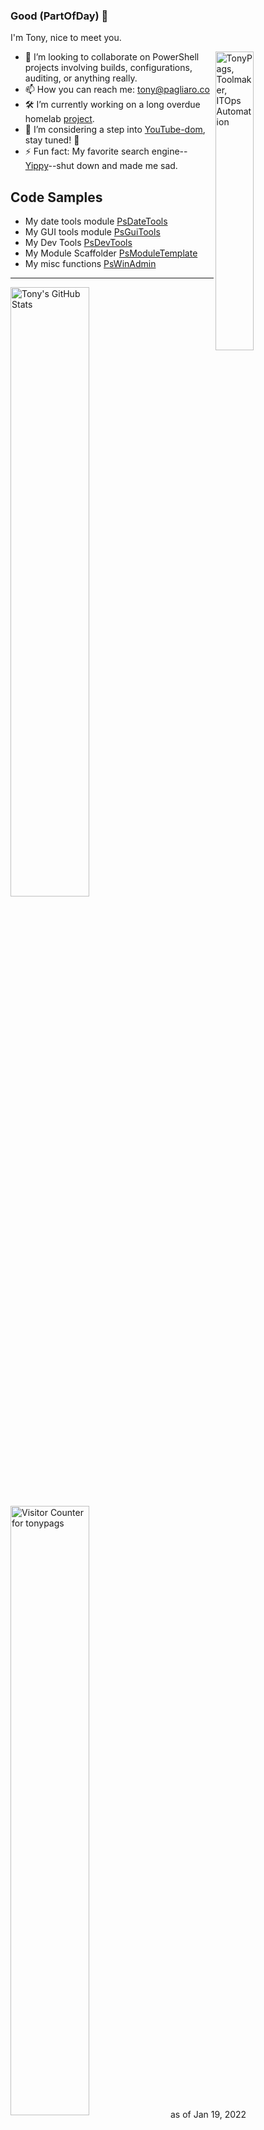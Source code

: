 ### Good $($PartOfDay) 👋
I'm Tony, nice to meet you. 

<img align="right" width="35%" alt="TonyPags, Toolmaker, ITOps Automation" src="https://pimp-my-readme.webapp.io/pimp-my-readme/wavy-banner?subtitle=Toolmaker%2C%20ITOps%20Automation&title=TonyPags" href="https://github.com/tonypags/tonypags/" />

- 👥 I’m looking to collaborate on PowerShell projects involving builds, configurations, auditing, or anything really. 
- 📫 How you can reach me: [tony@pagliaro.co](mailto:tony@pagliaro.co)
- 🛠 I’m currently working on a long overdue homelab [project](https://github.com/tonypags/resume/blob/master/Personal-Projects.md#roadmap).
- 🔭 I’m considering a step into [YouTube-dom](https://www.youtube.com/channel/UCk6sSugylilH0HmzWxrpn5A), stay tuned! 👀
- ⚡ Fun fact: My favorite search engine--[Yippy](https://yippy.com)--shut down and made me sad.


## Code Samples
- My date tools module [PsDateTools](https://github.com/tonypags/PsDateTools/)
- My GUI tools module [PsGuiTools](https://github.com/tonypags/PsGuiTools)
- My Dev Tools [PsDevTools](https://github.com/tonypags/PsDevTools)
- My Module Scaffolder [PsModuleTemplate](https://github.com/tonypags/PsModuleTemplate)
- My misc functions [PsWinAdmin](https://github.com/tonypags/PsWinAdmin)
<!--
- 💬 Ask me about 
- 📢 PSA: 
- 🌱 I’m currently taking courses for Microsoft [Azure certifications](https://docs.microsoft.com/en-us/users/tony-3972/).
-->

---

<img align="left" width="50%" alt="Tony's GitHub Stats" src="https://github-readme-stats.vercel.app/api?username=tonypags&show_icons=true&count_private=true" href="https://github.com/tonypags/tonypags/" />

<img align="center" width="50%" alt="Visitor Counter for tonypags" src="https://pimp-my-readme.webapp.io/pimp-my-readme/visitor-counter?page=tonypags" href="https://github.com/tonypags/tonypags/" /> as of Jan 19, 2022

[Pimp My README](https://pimp-my-readme.webapp.io)
